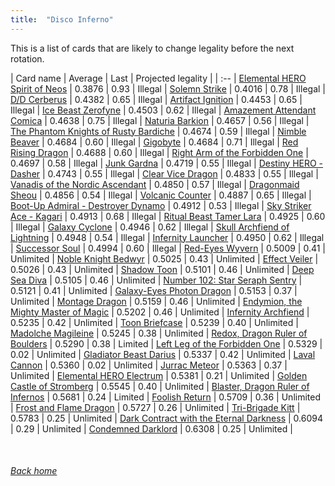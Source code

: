 ```yaml
---
title:  "Disco Inferno"
---
```


This is a list of cards that are likely to change legality before the next rotation.

| Card name | Average | Last | Projected legality |
| :-- |
[Elemental HERO Spirit of Neos](https://db.ygoprodeck.com/card/?search=Elemental%20HERO%20Spirit%20of%20Neos) | 0.3876 | 0.93 | Illegal |
[Solemn Strike](https://db.ygoprodeck.com/card/?search=Solemn%20Strike) | 0.4016 | 0.78 | Illegal |
[D/D Cerberus](https://db.ygoprodeck.com/card/?search=D/D%20Cerberus) | 0.4382 | 0.65 | Illegal |
[Artifact Ignition](https://db.ygoprodeck.com/card/?search=Artifact%20Ignition) | 0.4453 | 0.65 | Illegal |
[Ice Beast Zerofyne](https://db.ygoprodeck.com/card/?search=Ice%20Beast%20Zerofyne) | 0.4503 | 0.62 | Illegal |
[Amazement Attendant Comica](https://db.ygoprodeck.com/card/?search=Amazement%20Attendant%20Comica) | 0.4638 | 0.75 | Illegal |
[Naturia Barkion](https://db.ygoprodeck.com/card/?search=Naturia%20Barkion) | 0.4657 | 0.56 | Illegal |
[The Phantom Knights of Rusty Bardiche](https://db.ygoprodeck.com/card/?search=The%20Phantom%20Knights%20of%20Rusty%20Bardiche) | 0.4674 | 0.59 | Illegal |
[Nimble Beaver](https://db.ygoprodeck.com/card/?search=Nimble%20Beaver) | 0.4684 | 0.60 | Illegal |
[Gigobyte](https://db.ygoprodeck.com/card/?search=Gigobyte) | 0.4684 | 0.71 | Illegal |
[Red Rising Dragon](https://db.ygoprodeck.com/card/?search=Red%20Rising%20Dragon) | 0.4688 | 0.60 | Illegal |
[Right Arm of the Forbidden One](https://db.ygoprodeck.com/card/?search=Right%20Arm%20of%20the%20Forbidden%20One) | 0.4697 | 0.58 | Illegal |
[Junk Gardna](https://db.ygoprodeck.com/card/?search=Junk%20Gardna) | 0.4719 | 0.55 | Illegal |
[Destiny HERO - Dasher](https://db.ygoprodeck.com/card/?search=Destiny%20HERO%20-%20Dasher) | 0.4743 | 0.55 | Illegal |
[Clear Vice Dragon](https://db.ygoprodeck.com/card/?search=Clear%20Vice%20Dragon) | 0.4833 | 0.55 | Illegal |
[Vanadis of the Nordic Ascendant](https://db.ygoprodeck.com/card/?search=Vanadis%20of%20the%20Nordic%20Ascendant) | 0.4850 | 0.57 | Illegal |
[Dragonmaid Sheou](https://db.ygoprodeck.com/card/?search=Dragonmaid%20Sheou) | 0.4856 | 0.54 | Illegal |
[Volcanic Counter](https://db.ygoprodeck.com/card/?search=Volcanic%20Counter) | 0.4887 | 0.65 | Illegal |
[Boot-Up Admiral - Destroyer Dynamo](https://db.ygoprodeck.com/card/?search=Boot-Up%20Admiral%20-%20Destroyer%20Dynamo) | 0.4912 | 0.53 | Illegal |
[Sky Striker Ace - Kagari](https://db.ygoprodeck.com/card/?search=Sky%20Striker%20Ace%20-%20Kagari) | 0.4913 | 0.68 | Illegal |
[Ritual Beast Tamer Lara](https://db.ygoprodeck.com/card/?search=Ritual%20Beast%20Tamer%20Lara) | 0.4925 | 0.60 | Illegal |
[Galaxy Cyclone](https://db.ygoprodeck.com/card/?search=Galaxy%20Cyclone) | 0.4946 | 0.62 | Illegal |
[Skull Archfiend of Lightning](https://db.ygoprodeck.com/card/?search=Skull%20Archfiend%20of%20Lightning) | 0.4948 | 0.54 | Illegal |
[Infernity Launcher](https://db.ygoprodeck.com/card/?search=Infernity%20Launcher) | 0.4950 | 0.62 | Illegal |
[Successor Soul](https://db.ygoprodeck.com/card/?search=Successor%20Soul) | 0.4994 | 0.60 | Illegal |
[Red-Eyes Wyvern](https://db.ygoprodeck.com/card/?search=Red-Eyes%20Wyvern) | 0.5009 | 0.41 | Unlimited |
[Noble Knight Bedwyr](https://db.ygoprodeck.com/card/?search=Noble%20Knight%20Bedwyr) | 0.5025 | 0.43 | Unlimited |
[Effect Veiler](https://db.ygoprodeck.com/card/?search=Effect%20Veiler) | 0.5026 | 0.43 | Unlimited |
[Shadow Toon](https://db.ygoprodeck.com/card/?search=Shadow%20Toon) | 0.5101 | 0.46 | Unlimited |
[Deep Sea Diva](https://db.ygoprodeck.com/card/?search=Deep%20Sea%20Diva) | 0.5105 | 0.46 | Unlimited |
[Number 102: Star Seraph Sentry](https://db.ygoprodeck.com/card/?search=Number%20102:%20Star%20Seraph%20Sentry) | 0.5121 | 0.41 | Unlimited |
[Galaxy-Eyes Photon Dragon](https://db.ygoprodeck.com/card/?search=Galaxy-Eyes%20Photon%20Dragon) | 0.5153 | 0.37 | Unlimited |
[Montage Dragon](https://db.ygoprodeck.com/card/?search=Montage%20Dragon) | 0.5159 | 0.46 | Unlimited |
[Endymion, the Mighty Master of Magic](https://db.ygoprodeck.com/card/?search=Endymion,%20the%20Mighty%20Master%20of%20Magic) | 0.5202 | 0.46 | Unlimited |
[Infernity Archfiend](https://db.ygoprodeck.com/card/?search=Infernity%20Archfiend) | 0.5235 | 0.42 | Unlimited |
[Toon Briefcase](https://db.ygoprodeck.com/card/?search=Toon%20Briefcase) | 0.5239 | 0.40 | Unlimited |
[Madolche Magileine](https://db.ygoprodeck.com/card/?search=Madolche%20Magileine) | 0.5245 | 0.38 | Unlimited |
[Redox, Dragon Ruler of Boulders](https://db.ygoprodeck.com/card/?search=Redox,%20Dragon%20Ruler%20of%20Boulders) | 0.5290 | 0.38 | Limited |
[Left Leg of the Forbidden One](https://db.ygoprodeck.com/card/?search=Left%20Leg%20of%20the%20Forbidden%20One) | 0.5329 | 0.02 | Unlimited |
[Gladiator Beast Darius](https://db.ygoprodeck.com/card/?search=Gladiator%20Beast%20Darius) | 0.5337 | 0.42 | Unlimited |
[Laval Cannon](https://db.ygoprodeck.com/card/?search=Laval%20Cannon) | 0.5360 | 0.02 | Unlimited |
[Jurrac Meteor](https://db.ygoprodeck.com/card/?search=Jurrac%20Meteor) | 0.5363 | 0.37 | Unlimited |
[Elemental HERO Electrum](https://db.ygoprodeck.com/card/?search=Elemental%20HERO%20Electrum) | 0.5381 | 0.21 | Unlimited |
[Golden Castle of Stromberg](https://db.ygoprodeck.com/card/?search=Golden%20Castle%20of%20Stromberg) | 0.5545 | 0.40 | Unlimited |
[Blaster, Dragon Ruler of Infernos](https://db.ygoprodeck.com/card/?search=Blaster,%20Dragon%20Ruler%20of%20Infernos) | 0.5681 | 0.24 | Limited |
[Foolish Return](https://db.ygoprodeck.com/card/?search=Foolish%20Return) | 0.5709 | 0.36 | Unlimited |
[Frost and Flame Dragon](https://db.ygoprodeck.com/card/?search=Frost%20and%20Flame%20Dragon) | 0.5727 | 0.26 | Unlimited |
[Tri-Brigade Kitt](https://db.ygoprodeck.com/card/?search=Tri-Brigade%20Kitt) | 0.5783 | 0.25 | Unlimited |
[Dark Contract with the Eternal Darkness](https://db.ygoprodeck.com/card/?search=Dark%20Contract%20with%20the%20Eternal%20Darkness) | 0.6094 | 0.29 | Unlimited |
[Condemned Darklord](https://db.ygoprodeck.com/card/?search=Condemned%20Darklord) | 0.6308 | 0.25 | Unlimited |

<br>

###### [Back home](index)